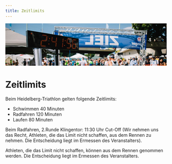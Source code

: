 ```yaml
---
title: Zeitlimits
---
```


![Zeitlimits](/img/banner/Zeitlimits.png)

# Zeitlimits

Beim Heidelberg-Triathlon gelten folgende Zeitlimits:

* Schwimmen	40 Minuten
* Radfahren 120 Minuten
* Laufen 80 Minuten

Beim Radfahren, 2.Runde Klingentor: 11:30 Uhr Cut-Off (Wir nehmen uns das Recht, Athleten, die das Limit nicht schaffen, aus dem Rennen zu nehmen. Die Entscheidung liegt im Ermessen des Veranstalters).

Athleten, die das Limit nicht schaffen, können aus dem Rennen genommen werden. Die Entscheidung liegt im Ermessen des Veranstalters.
